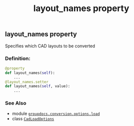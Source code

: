 ﻿---
title: layout_names property
second_title: GroupDocs.Conversion for Python via .NET API References
description: 
type: docs
weight: 90
url: /python-net/groupdocs.conversion.options.load/cadloadoptions/layout_names/
is_root: false
---

## layout_names property


Specifies which CAD layouts to be converted
### Definition:
```python
@property
def layout_names(self):
    ...
@layout_names.setter
def layout_names(self, value):
    ...
```

### See Also
* module [`groupdocs.conversion.options.load`](../../)
* class [`CadLoadOptions`](/conversion/python-net/groupdocs.conversion.options.load/cadloadoptions)

